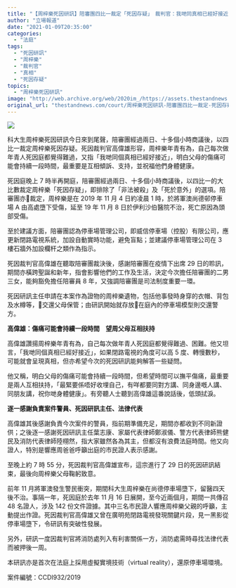 ```yaml
---
title: "【周梓樂死因研訊】陪審團四比一裁定「死因存疑」　裁判官：我哋同真相已經好接近　望父母互相扶持"
author: "立場報道"
date: "2021-01-09T20:35:00"
categories:
  - "法庭"
tags:
  - "死因研訊"
  - "周梓樂"
  - "裁判官"
  - "真相"
  - "死因存疑"
topics:
  - "周梓樂死因研訊"
image: "http://web.archive.org/web/2020im_/https://assets.thestandnews.com/media/photos/135854483_10165220760535019_6654271594380894559_o20copy_gfADd_EYSlux2.png"
original_url: "thestandnews.com/court/周梓樂死因研訊-陪審團四比一裁定-死因存疑-裁判官-我哋同真相已經好接近-望父母互相扶持"
---
```

![](http://web.archive.org/web/2020im_/https://assets.thestandnews.com/media/photos/135854483_10165220760535019_6654271594380894559_o20copy_gfADd_EYSlux2.png)

科大生周梓樂死因研訊今日來到尾聲，陪審團經過兩日、十多個小時商議後，以四比一裁定周梓樂死因存疑。死因裁判官高偉雄形容，周梓樂年青有為，自己每次做年青人死因庭都覺得難過，又指「我哋同個真相已經好接近」，明白父母的傷痛可能會持續一段時間，最重要是互相傾訴、支持，並祝福他們身體健康。

死因庭晚上 7 時半再開庭，陪審團經過兩日、十多個小時商議後，以四比一的大比數裁定周梓樂「死因存疑」，即排除了「非法被殺」及「死於意外」的選項。陪審團亦裁定，周梓樂是在 2019 年 11 月 4 日約凌晨 1 時，於將軍澳尚德邨停車場 A 由高處墮下受傷，延至 19 年 11 月 8 日於伊利沙伯醫院不治，死亡原因為頭部受傷。

至於建議方面，陪審團認為停車場管理公司，即威信停車場（控股）有限公司，應更新閉路電視系統，加設自動實時功能，避免盲點；並建議停車場管理公司在 3 樓石牆外加設欄杆之類作為指示。

死因裁判官高偉雄在聽取陪審團裁決後，感謝陪審團在疫情下出席 29 日的聆訊，期間亦橫跨聖誕和新年，指會影響他們的工作及生活，決定今次擔任陪審團的二男三女，能夠豁免擔任陪審員 8 年，又強調陪審團是司法制度重要一環。

死因研訊主任申請在本案作為證物的周梓樂遺物，包括他事發時身穿的衣帽、背包及水樽等，交還父母保管；由研訊開始就存放在庭內的停車場模型則交還警方。

**高偉雄：傷痛可能會持續一段時間　望周父母互相扶持**

高偉雄讚揚周梓樂年青有為，自己每次做年青人死因庭都覺得難過、困難。他又坦言，「我哋同個真相已經好接近」，如果閉路電視的角度可以高 5 度、轉慢數秒，可能就會呈現真相，但亦希望今次的死因研訊能夠解答一些疑問。

他又稱，明白父母的傷痛可能會持續一段時間，但希望時間可以撫平傷痛，最重要是兩人互相扶持，「最緊要係唔好收埋自己，有咩都要同對方講、同身邊嘅人講、同朋友講，祝你哋身體健康」。有旁聽人士聽到高偉雄這番說話後，低頭拭淚。

**逐一感謝負責案件警員、死因研訊主任、法律代表**

高偉雄其後感謝負責今次案件的警員，指前期準備充足，期間亦都收到不同新證供；之後逐一感謝死因研訊主任葉志康、家屬代表律師鄭淑儀、警方代表律師熊健民及消防代表律師陸栩然，指大家雖然各為其主，但都沒有浪費法庭時間。他又向證人，特別是響應周爸爸呼籲出庭的市民證人表示感謝。

至晚上約 7 時 55 分，死因裁判官高偉雄宣布，這宗進行了 29 日的死因研訊結束，最後向周梓樂父母鞠躬致意。

前年 11 月將軍澳發生警民衝突，期間科大生周梓樂在尚德停車場墮下，留醫四天後不治。事隔一年，死因庭於去年 11 月 16 日展開，至今近兩個月，期間一共傳召 48 名證人，涉及 142 份文件證據。其中三名市民證人響應周梓樂父親的呼籲，主動提出作證。死因裁判官高偉雄又曾在廣明苑閉路電視發現關鍵片段，見一黑影從停車場墮下，令研訊有突破性發展。

另外，研訊一度因裁判官將消防處列入有利害關係一方，消防處需時尋找法律代表而被押後一周。

本研訊亦是首次在法庭上採用虛擬實境技術（virtual reality），還原停車場環境。

案件編號：CCDI932/2019